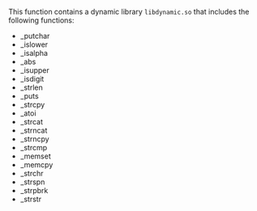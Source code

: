This function contains a dynamic library `libdynamic.so` that includes the following functions:
- _putchar
- _islower
- _isalpha
- _abs
- _isupper
- _isdigit
- _strlen
- _puts
- _strcpy
- _atoi
- _strcat
- _strncat
- _strncpy
- _strcmp
- _memset
- _memcpy
- _strchr
- _strspn
- _strpbrk
- _strstr

